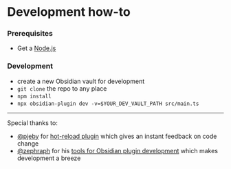 Development how-to
===

### Prerequisites

- Get a [Node.js](https://nodejs.org/)

### Development

- create a new Obsidian vault for development
- `git clone` the repo to any place
- `npm install`
- `npx obsidian-plugin dev -v=$YOUR_DEV_VAULT_PATH src/main.ts`

---

Special thanks to:
- [@pjeby][pjeby] for [hot-reload plugin][hot-reload] which gives an instant feedback on code change
- [@zephraph][zephraph] for his [tools for Obsidian plugin development][obsidian-tools] which makes development a breeze

[zephraph]: https://github.com/zephraph/
[obsidian-tools]: https://github.com/zephraph/obsidian-tools
[pjeby]: https://github.com/pjeby
[hot-reload]: https://github.com/pjeby/hot-reload
